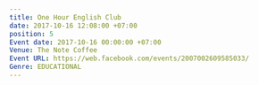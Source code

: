 ```yaml
---
title: One Hour English Club
date: 2017-10-16 12:08:00 +07:00
position: 5
Event date: 2017-10-16 00:00:00 +07:00
Venue: The Note Coffee
Event URL: https://web.facebook.com/events/2007002609585033/
Genre: EDUCATIONAL
---
```


